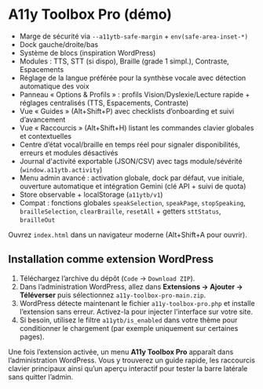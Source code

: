 # A11y Toolbox Pro (démo)

- Marge de sécurité via `--a11ytb-safe-margin` + `env(safe-area-inset-*)`
- Dock gauche/droite/bas
- Système de blocs (inspiration WordPress)
- Modules : TTS, STT (si dispo), Braille (grade 1 simpl.), Contraste, Espacements
- Réglage de la langue préférée pour la synthèse vocale avec détection automatique des voix
- Panneau « Options & Profils » : profils Vision/Dyslexie/Lecture rapide + réglages centralisés (TTS, Espacements, Contraste)
- Vue « Guides » (Alt+Shift+P) avec checklists d’onboarding et suivi d’avancement
- Vue « Raccourcis » (Alt+Shift+H) listant les commandes clavier globales et contextuelles
- Centre d’état vocal/braille en temps réel pour signaler disponibilités, erreurs et modules désactivés
- Journal d'activité exportable (JSON/CSV) avec tags module/sévérité (`window.a11ytb.activity`)
- Menu admin avancé : activation globale, dock par défaut, vue initiale, ouverture automatique et intégration Gemini (clé API + suivi de quota)
- Store observable + localStorage (`a11ytb/v1`)
- Compat : fonctions globales `speakSelection`, `speakPage`, `stopSpeaking`, `brailleSelection`, `clearBraille`, `resetAll` + getters `sttStatus`, `brailleOut`

Ouvrez `index.html` dans un navigateur moderne (Alt+Shift+A pour ouvrir).

## Installation comme extension WordPress

1. Téléchargez l’archive du dépôt (`Code` → `Download ZIP`).
2. Dans l’administration WordPress, allez dans **Extensions → Ajouter → Téléverser** puis sélectionnez `a11y-toolbox-pro-main.zip`.
3. WordPress détecte maintenant le fichier `a11y-toolbox-pro.php` et installe l’extension sans erreur. Activez-la pour injecter l’interface sur votre site.
4. Si besoin, utilisez le filtre `a11ytb/is_enabled` dans votre thème pour conditionner le chargement (par exemple uniquement sur certaines pages).

Une fois l’extension activée, un menu **A11y Toolbox Pro** apparaît dans l’administration WordPress. Vous y trouverez un guide rapide, les raccourcis clavier principaux ainsi qu’un aperçu interactif pour tester la barre latérale sans quitter l’admin.


